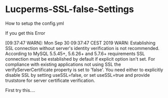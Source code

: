 # Lucperms-SSL-false-Settings
How to setup the config.yml


If you get this Error

[09:37:47 WARN]: Mon Sep 30 09:37:47 CEST 2019 WARN: Establishing SSL connection without server's identity verification is not recommended. According to MySQL 5.5.45+, 5.6.26+ and 5.7.6+ requirements SSL connection must be established by default if explicit option isn't set. For compliance with existing applications not using SSL the verifyServerCertificate property is set to 'false'. You need either to explicitly disable SSL by setting useSSL=false, or set useSSL=true and provide truststore for server certificate verification.


First try this....
